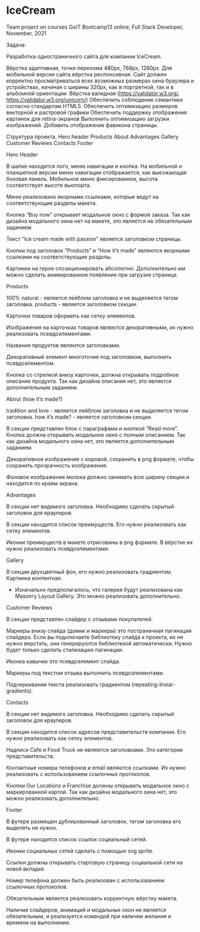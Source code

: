 # IceCream
Team project on courses GoIT Bootcamp13 online, Full Stack Developer, November, 2021

Задача:

Разработка одностраничного сайта для компании IceCream.

Вёрстка адаптивная, точки перелома 480px, 768px, 1280px. Для мобильной версии сайта вёрстка
респонсивная. Сайт должен корректно просматриваться всех возможных размерах окна браузера и
устройствах, начиная с ширины 320px, как в портретной, так и в альбомной ориентации. Вёрстка
валидная (https://validator.w3.org/, https://validator.w3.org/unicorn/) Обеспечить соблюдение
семантики согласно стандартам HTML5. Обеспечить оптимизацию размеров векторной и растровой графики
Обеспечить поддержку отображения картинок для retina-экранов Выполнить оптимизацию загрузки
изображений. Добавить отображение фавикона страницы.


Структура проекта. Hero header Products About Advantages Gallery Customer Reviews Contacts Footer


Hero Header

В шапке находится лого, меню навигации и кнопка. На мобильной и планшетной версии меню навигации
отображается, как выезжающая боковая панель. Мобильное меню фиксированное, высота соответствует
высоте вьюпорта.

Меню реализовано якорными ссылками, которые ведут на соответствующие разделы макета.

Кнопка “Buy now” открывает модальное окно с формой заказа. Так как дизайна модального окна нет на
макете, это является не обязательным заданием.

Текст “Ice cream made with passion” является заголовком страницы.

Кнопки под заголовок “Products” и “How it’s made” являются якорными ссылками на соответствующие
разделы.

Картинки на герое спозиционировать абсолютно. Дополнительно им можно сделать анимированное появление
при загрузке странице.


Products

100% natural - является лейблом заголовка и не выделяется тегом заголовка. products - является
заголовком секции.

Карточки товаров оформить как сетку элементов.

Изображения на карточках товаров являются декоративными, их нужно реализовать псевдоэлементами.

Названия продуктов являются заголовками.

Декоративный элемент многоточие под заголовком, выполнить псевдоэлементом.

Кнопка со стрелкой внизу карточки, должна открывать подробное описание продукта. Так как дизайна
описания нет, это является дополнительным заданием.


About (how it’s made?)

tradition and love - является лейблом заголовка и не выделяется тегом заголовка. how it’s made? -
является заголовком секции.

В секции представлен блок с параграфами и кнопкой “Read more”. Кнопка должна открывать модальное
окно с полным описанием. Так как дизайна модального окна нет, это является дополнительным заданием.

Декоративное изображение с коровой, сохранить в png формате, чтобы сохранить прозрачность
изображения.

Фоновое изображение молока должно занимать всю ширину секции и находится по краям экрана.


Advantages

В секции нет видимого заголовка. Необходимо сделать скрытый заголовок для краулеров.

В секции находится список преимуществ. Его нужно реализовать как сетку элементов.

Иконки преимуществ в макете отрисованы в png формате. В вёрстке их нужно реализовать
псевдоэлементами.


Gallery

В секции двухцветный фон, его нужно реализовать градиентом. Картинка контентная.

- Изначально предполагалось, что галерея будут реализована как Masonry Layout Gallery. Это можно
  реализовать дополнительно.


Customer Reviews

В секции представлен слайдер с отзывами покупателей.

Маркеры внизу слайда (домик и маркеры) это постраничная пагинация слайдера. Если вы подключаете
библиотеку слайда к проекта, их не нужно верстать, они генерируются библиотекой автоматически. Нужно
будет только сделать стилизацию пагинации.

Иконка кавычек это псевдоэлемент слайда.

Маркеры под текстом отзыва выполнить псевдоэлементами.

Подчеркивания текста реализовать градиентом (repeating-linear-gradients).


Contacts

В секции нет видимого заголовка. Необходимо сделать скрытый заголовок для краулеров.

В секции находится список адресов представительств компании. Его нужно реализовать как сетку
элементов.

Надписи Cafe и Food Truck не являются заголовками. Это категории представительств.

Контактные номера телефонов и email являются ссылками. Их нужно реализовать с использованием
ссылочных протоколов.

Кнопки Our Locations и Franchise должны открывать модальное окно с маркированной картой. Так как
дизайна модального окна нет, это можно реализовать дополнительно.


Footer

В футере размещен дублированный заголовок, тегом заголовка его выделять не нужно.

В футере находится список ссылок социальный сетей.

Иконки социальных сетей сделать c помощью svg sprite.

Ссылки должны открывать стартовую страницу социальной сети на новой вкладке.

Номер телефона должен быть реализован с использованием ссылочных протоколов.

Обязательным является реализовать корректную вёрстку макета.

Наличие слайдеров, анимаций и модальных окон не является обязательным, и реализуется командой при
наличии желания и времени на выполнение.
